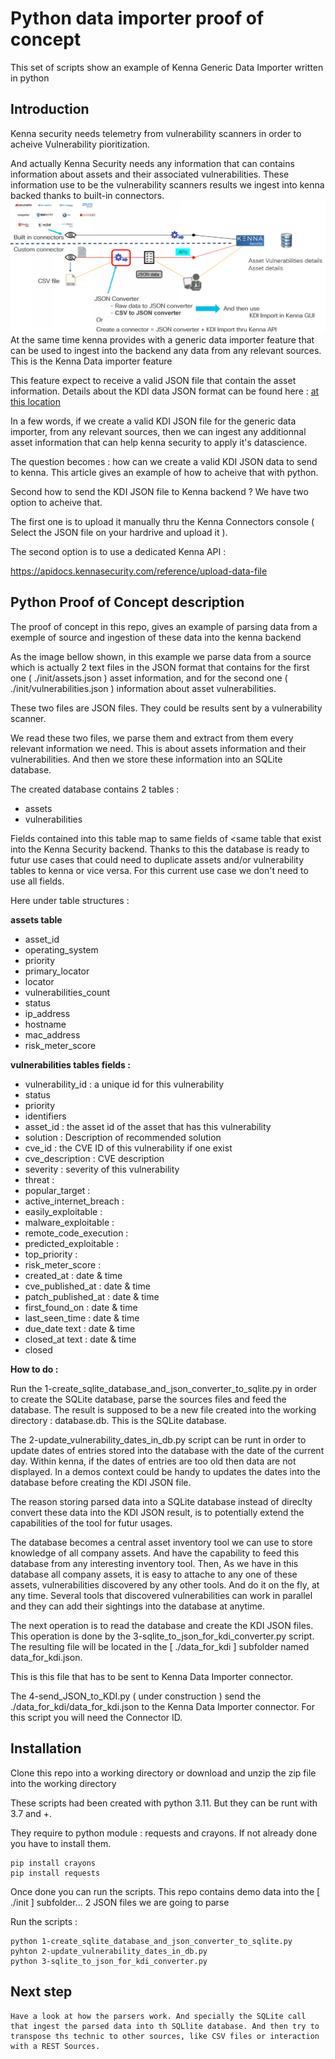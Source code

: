 # Python data importer proof of concept

This set of scripts show an example of Kenna Generic Data Importer written in python

## Introduction 

Kenna security needs telemetry from vulnerability scanners in order to acheive Vulnerability pioritization. 

And actually Kenna Security needs any information that can contains information about assets and their associated vulnerabilities. These information use to be the vulnerability scanners results we ingest into kenna backed thanks to built-in connectors.
![](assets/images/python_kdi-1.png)
At the same time kenna provides with a generic data importer feature that can be used to ingest into the backend any data from any relevant sources. This is the Kenna Data importer feature

This feature expect to receive a valid JSON file that contain the asset information. Details about the KDI data JSON format can be found here : [ at this location ](https://help.kennasecurity.com/hc/en-us/articles/360026413111-Kenna-Data-Importer-JSON-Connector-)

In a few words, if we create a valid KDI JSON file for the generic data importer, from any relevant sources, then we can ingest any additionnal asset information that can help kenna security to apply it's datascience.

The question becomes : how can we create a valid KDI JSON data to send to kenna.  This article gives an example of how to acheive that with python.

Second how to send the KDI JSON file to Kenna backend ? We have two option to acheive that. 

The first one is to upload it manually thru the Kenna Connectors console ( Select the JSON file on your hardrive and upload it ).  

The second option is to use a dedicated Kenna API :

https://apidocs.kennasecurity.com/reference/upload-data-file

## Python Proof of Concept description

The proof of concept in this repo, gives an example of parsing data from a exemple of source and ingestion of these data into the kenna backend

As the image bellow shown, in this example we parse data from a source which is actually 2 text files in the JSON format that contains for the first one ( ./init/assets.json ) asset information, and for the second one ( ./init/vulnerabilities.json ) information about asset vulnerabilities.  

These two files are JSON files. They could be results sent by a vulnerability scanner. 

We read these two files, we parse them and extract from them every relevant information we need. This is about assets information and their vulnerabilities. And then we store these information into an SQLite database.

The created database contains 2 tables :

- assets
- vulnerabilities

Fields contained into this table map to same fields of <same table that exist into the Kenna Security backend. Thanks to this the database is ready to futur use cases that could need to duplicate assets and/or vulnerability tables to kenna or vice versa. For this current use case we don't need to use all fields.

Here under table structures :

**assets table**

- asset_id
- operating_system
- priority
- primary_locator
- locator
- vulnerabilities_count
- status
- ip_address
- hostname
- mac_address
- risk_meter_score

**vulnerabilities tables fields :**

- vulnerability_id : a unique id for this vulnerability
- status
- priority
- identifiers
- asset_id : the asset id of the asset that has this vulnerability
- solution : Description of recommended solution
- cve_id : the CVE ID of this vulnerability if one exist
- cve_description : CVE description
- severity : severity of this vulnerability
- threat :
- popular_target :
- active_internet_breach :
- easily_exploitable :
- malware_exploitable :
- remote_code_execution :
- predicted_exploitable :
- top_priority :
- risk_meter_score : 
- created_at : date & time
- cve_published_at : date & time
- patch_published_at : date & time
- first_found_on : date & time
- last_seen_time : date & time
- due_date text : date & time
- closed_at text : date & time
- closed

**How to do :**

Run the 1-create_sqlite_database_and_json_converter_to_sqlite.py in order to create the SQLite database, parse the sources files and feed the database. The result is supposed to be a new file created into the working directory : database.db. This is the SQLite database.

The 2-update_vulnerability_dates_in_db.py script can be runt in order to update dates of entries stored into the database with the date of the current day. Within kenna, if the dates of entries are too old then data are not displayed. In a demos context could be handy to updates the dates into the database before creating the KDI JSON file.

The reason storing parsed data into a SQLite database instead of direclty convert these data into the KDI JSON result, is to potentially extend the capabilities of the tool for futur usages.

The database becomes a central asset inventory tool we can use to store knowledge of all company assets. And have the capability to feed this database from any interesting inventory tool. Then, As we have in this database all company assets, it is easy to attache to any one of these assets, vulnerabilities discovered by any other tools. And do it on the fly, at any time.  Several tools that discovered vulnerabilities can work in parallel and they can add their sightings into the database at anytime.

The next operation is to read the database and create the KDI JSON files. This operation is done by the 3-sqlite_to_json_for_kdi_converter.py script. The resulting file will be located in the [ ./data_for_kdi ] subfolder named data_for_kdi.json.

This is this file that has to be sent to Kenna Data Importer connector.

The 4-send_JSON_to_KDI.py ( under construction ) send the ./data_for_kdi/data_for_kdi.json to the Kenna Data Importer connector. 
For this script you will need the Connector ID.

## Installation 

Clone this repo into a working directory or download and unzip the zip file into the working directory

These scripts had been created with python 3.11. But they can be runt with 3.7 and +.

They require to python module : requests and crayons. If not already done you have to install them.

    pip install crayons
    pip install requests
    
Once done you can run the scripts. This repo contains demo data into the [ ./init ] subfolder... 2 JSON files we are going to parse 

Run the scripts :

    python 1-create_sqlite_database_and_json_converter_to_sqlite.py
    pyhton 2-update_vulnerability_dates_in_db.py 
    python 3-sqlite_to_json_for_kdi_converter.py
    
## Next step

    Have a look at how the parsers work. And specially the SQLite call that ingest the parsed data into th SQLlite database. And then try to transpose ths technic to other sources, like CSV files or interaction with a REST Sources.
    